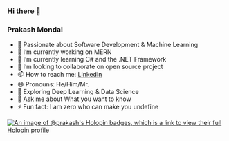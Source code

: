 ### Hi there 👋
### Prakash Mondal
- 👀 Passionate about Software Development & Machine Learning
- 🔭 I’m currently working on MERN 
- 🌱 I’m currently learning C# and the .NET Framework 
- 👯 I’m looking to collaborate on open source project
- 📫 How to reach me: [LinkedIn](https://www.linkedin.com/in/prakash-mondal-94bb7a22a/)
- 😄 Pronouns: He/Him/Mr.
- 📖 Exploring Deep Learning & Data Science
- 💬 Ask me about What you want to know
- ⚡ Fun fact: I am zero who can make you undefine
  
[![An image of @prakash's Holopin badges, which is a link to view their full Holopin profile](https://holopin.me/prakash)](https://holopin.io/@prakash)


<!--
**rko0211/rko0211** is a ✨ _special_ ✨ repository because its `README.md` (this file) appears on your GitHub profile.

Here are some ideas to get you started:

- 🔭 I’m currently working on Indian Sanskrity Website
- 🌱 I’m currently learning Node js
- 👯 I’m looking to collaborate on open source project
- 🤔 I’m looking for help with ...
- 💬 Ask me about ...
- 📫 How to reach me: [...](https://www.linkedin.com/in/prakash-mondal-94bb7a22a/)
- 😄 Pronouns: He/Him
- ⚡ Fun fact: I am zero that can make you undefine 
-->

